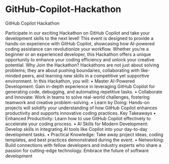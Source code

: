 # GitHub-Copilot-Hackathon
GitHub Copilot Hackathon

Participate in our exciting Hackathon on GitHub Copilot and take your development skills to the next level! This event is designed to provide a hands-on experience with GitHub Copilot, showcasing how AI-powered coding assistance can revolutionize your workflow. Whether you’re a beginner or an experienced developer, this Hackathon offers a unique opportunity to enhance your coding efficiency and unlock your creative potential.
Why Join the Hackathon?
Hackathons are not just about solving problems; they are about pushing boundaries, collaborating with like-minded peers, and learning new skills in a competitive yet supportive environment. In this Hackathon, you will:
•	Master AI-Powered Development: Gain in-depth experience in leveraging GitHub Copilot for generating code, debugging, and automating repetitive tasks.
•	Collaborate and Innovate: Work in teams to solve real-world challenges, fostering teamwork and creative problem-solving.
•	Learn by Doing: Hands-on projects will solidify your understanding of how GitHub Copilot enhances productivity and supports innovative coding practices.
Key Takeaways
•	Enhanced Productivity: Learn how to use GitHub Copilot effectively to accelerate your coding process.
•	AI Skills for Modern Development: Develop skills in integrating AI tools like Copilot into your day-to-day development tasks.
•	Practical Knowledge: Take away project ideas, coding templates, and best practices demonstrated during the event.
•	Networking: Build connections with fellow developers and industry experts who share a passion for cutting-edge technology.
Embrace the future of software development 
